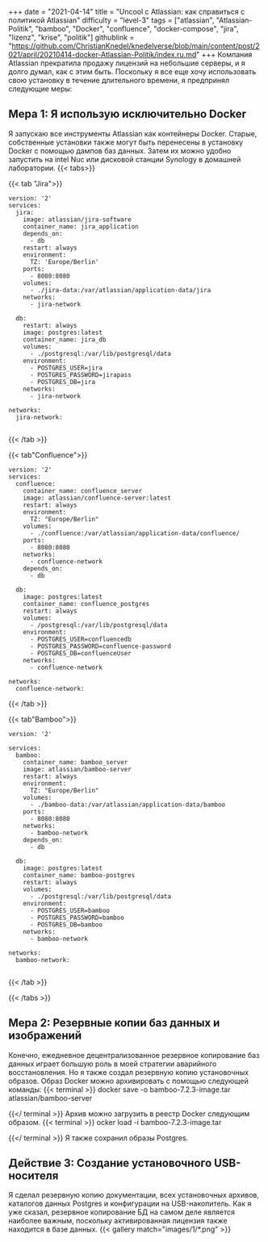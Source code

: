 +++
date = "2021-04-14"
title = "Uncool с Atlassian: как справиться с политикой Atlassian"
difficulty = "level-3"
tags = ["atlassian", "Atlassian-Politik", "bamboo", "Docker", "confluence", "docker-compose", "jira", "lizenz", "krise", "politik"]
githublink = "https://github.com/ChristianKnedel/knedelverse/blob/main/content/post/2021/april/20210414-docker-Atlassian-Politik/index.ru.md"
+++
Компания Atlassian прекратила продажу лицензий на небольшие серверы, и я долго думал, как с этим быть. Поскольку я все еще хочу использовать свою установку в течение длительного времени, я предпринял следующие меры:
## Мера 1: Я использую исключительно Docker
Я запускаю все инструменты Atlassian как контейнеры Docker. Старые, собственные установки также могут быть перенесены в установку Docker с помощью дампов баз данных. Затем их можно удобно запустить на intel Nuc или дисковой станции Synology в домашней лаборатории.
{{< tabs>}}


{{< tab "Jira">}}


```
version: '2'
services:
  jira:
    image: atlassian/jira-software
    container_name: jira_application
    depends_on:
      - db
    restart: always
    environment:
      TZ: 'Europe/Berlin'
    ports:
      - 8080:8080
    volumes:
      - ./jira-data:/var/atlassian/application-data/jira
    networks:
      - jira-network
      
  db:
    restart: always
    image: postgres:latest
    container_name: jira_db
    volumes:
      - ./postgresql:/var/lib/postgresql/data
    environment:
      - POSTGRES_USER=jira
      - POSTGRES_PASSWORD=jirapass
      - POSTGRES_DB=jira
    networks:
      - jira-network

networks:
  jira-network:


```

{{< /tab >}}


{{< tab"Confluence">}}


```
version: '2'
services:
  confluence:
    container_name: confluence_server
    image: atlassian/confluence-server:latest
    restart: always
    environment:
      TZ: "Europe/Berlin"
    volumes:
      - ./confluence:/var/atlassian/application-data/confluence/
    ports:
      - 8080:8080
    networks:
      - confluence-network
    depends_on:
      - db

  db:
    image: postgres:latest
    container_name: confluence_postgres
    restart: always
    volumes:
      - /postgresql:/var/lib/postgresql/data
    environment:
      - POSTGRES_USER=confluencedb
      - POSTGRES_PASSWORD=confluence-password
      - POSTGRES_DB=confluenceUser
    networks:
      - confluence-network

networks:
  confluence-network:

```

{{< /tab >}}


{{< tab"Bamboo">}}


```
version: '2'

services:
  bamboo:
    container_name: bamboo_server
    image: atlassian/bamboo-server
    restart: always
    environment:
      TZ: "Europe/Berlin"
    volumes:
      - ./bamboo-data:/var/atlassian/application-data/bamboo
    ports:
      - 8080:8080
    networks:
      - bamboo-network
    depends_on:
      - db

  db:
    image: postgres:latest
    container_name: bamboo-postgres
    restart: always
    volumes:
      - ./postgresql:/var/lib/postgresql/data
    environment:
      - POSTGRES_USER=bamboo
      - POSTGRES_PASSWORD=bamboo
      - POSTGRES_DB=bamboo
    networks:
      - bamboo-network

networks:
  bamboo-network:


```

{{< /tab >}}


{{< /tabs >}}


## Мера 2: Резервные копии баз данных и изображений
Конечно, ежедневное децентрализованное резервное копирование баз данных играет большую роль в моей стратегии аварийного восстановления. Но я также создал резервную копию установочных образов. Образ Docker можно архивировать с помощью следующей команды:
{{< terminal >}}
docker save -o bamboo-7.2.3-image.tar atlassian/bamboo-server

{{</ terminal >}}
Архив можно загрузить в реестр Docker следующим образом.
{{< terminal >}}
ocker load -i bamboo-7.2.3-image.tar

{{</ terminal >}}
Я также сохранил образы Postgres.
## Действие 3: Создание установочного USB-носителя
Я сделал резервную копию документации, всех установочных архивов, каталогов данных Postgres и конфигурации на USB-накопитель. Как я уже сказал, резервное копирование БД на самом деле является наиболее важным, поскольку активированная лицензия также находится в базе данных.
{{< gallery match="images/1/*.png" >}}
